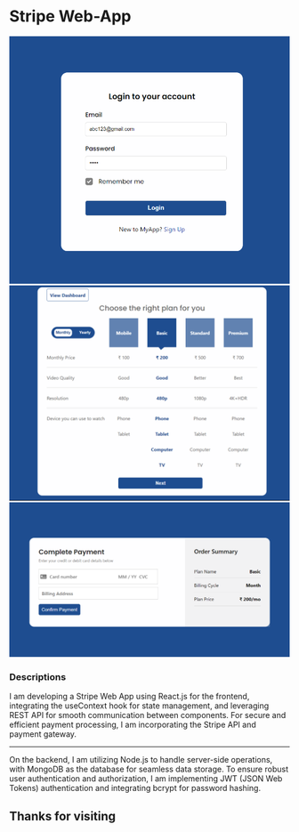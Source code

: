 # Stripe Web-App
<img src="./src/assets/s1.png" alt="s1" />
<img src="./src/assets/s2.png" alt="s2" />
<img src="./src/assets/s3.png" alt="s3" />

<h3> Descriptions </h3>
<p>
    I am developing a Stripe Web App using React.js for the frontend, integrating the useContext hook for state management, and leveraging REST API for smooth communication between components. For secure and efficient payment processing, I am incorporating the Stripe API and payment gateway.
    <hr>
    On the backend, I am utilizing Node.js to handle server-side operations, with MongoDB as the database for seamless data storage. To ensure robust user authentication and authorization, I am implementing JWT (JSON Web Tokens) authentication and integrating bcrypt for password hashing.
</p>

<h2>Thanks for visiting</h2>
